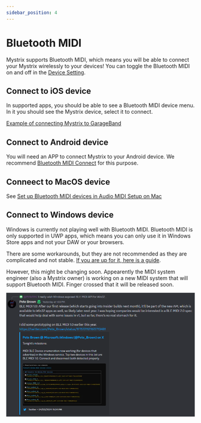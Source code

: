 ```yaml
---
sidebar_position: 4
---
```


# Bluetooth MIDI

Mystrix supports Bluetooth MIDI, which means you will be able to connect your Mystrix wirelessly to your devices!
You can toggle the Bluetooth MIDI on and off in the [Device Setting](/docs/Mystrix/MystrixSpecific/DeviceSettings).

## Connect to iOS device
In supported apps, you should be able to see a Bluetooth MIDI device menu. In it you should see the Mystrix device, select it to connect.

[Example of connecting Mystrix to GarageBand](https://support.apple.com/guide/garageband-iphone/a-bluetooth-midi-device-touch-instruments-chse356a0321/ios)

## Connect to Android device

You will need an APP to connect Mystrix to your Android device. We recommend [Bluetooth MIDI Connect](https://play.google.com/store/apps/details?id=bluetooth.midi.connect&hl=en_US) for this purpose.

## Conneect to MacOS device

See [Set up Bluetooth MIDI devices in Audio MIDI Setup on Mac](https://support.apple.com/guide/audio-midi-setup/set-up-bluetooth-midi-devices-ams33f013765/mac)

## Connect to Windows device
Windows is currently not playing well with Bluetooth MIDI. Bluetooth MIDI is only supported in UWP apps, which means you can only use it in Windows Store apps and not your DAW or your browsers.

There are some workarounds, but they are not recommended as they are complicated and not stable. [If you are up for it, here is a guide](http://newbodyfresher.linclip.com/how-to-use-with-daw).

However, this might be changing soon. Appearently the MIDI system engineer (also a Mystrix owner) is working on a new MIDI system that will support Bluetooth MIDI. Finger crossed that it will be released soon.

![Info by the engineer on the 203 Discord](WindowsBLEMidiUpdate.png)
